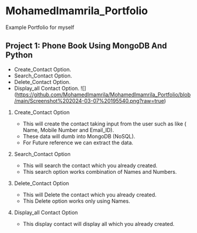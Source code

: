 # MohamedImamrila_Portfolio
Example Portfolio for myself

## Project 1: Phone Book Using MongoDB And Python

* Create_Contact Option.
* Search_Contact Option.
* Delete_Contact Option.
* Display_all Contact Option.
  ![] (https://github.com/MohamedImamrila/MohamedImamrila_Portfolio/blob/main/Screenshot%202024-03-07%20195540.png?raw=true)

1. Create_Contact Option

   * This will create the contact taking input from the user such as like ( Name, Mobile Number and Email_ID).
   * These data will dumb into MongoDB (NoSQL).
   * For Future reference we can extract the data.

2. Search_Contact Option

   * This will search the contact which you already created.
   * This search option works combination of Names and Numbers.
  
3. Delete_Contact Option

   * This will Delete the contact which you already created.
   * This Delete option works only using Names.

4. Display_all Contact Option
   
   * This display contact will display all which you already created.

